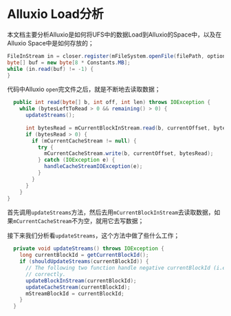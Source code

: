 # Alluxio Load分析

本文档主要分析Alluxio是如何将UFS中的数据Load到Alluxio的Space中，以及在Alluxio Space中是如何存放的；

```java
FileInStream in = closer.register(mFileSystem.openFile(filePath, options));
byte[] buf = new byte[8 * Constants.MB];
while (in.read(buf) != -1) {
}
```

代码中Alluxio `open`完文件之后，就是不断地去读取数据；

```java
  public int read(byte[] b, int off, int len) throws IOException {
    while (bytesLeftToRead > 0 && remaining() > 0) {
      updateStreams();
      
      int bytesRead = mCurrentBlockInStream.read(b, currentOffset, bytesToRead);
      if (bytesRead > 0) {
        if (mCurrentCacheStream != null) {
          try {
            mCurrentCacheStream.write(b, currentOffset, bytesRead);
          } catch (IOException e) {
            handleCacheStreamIOException(e);
          }
        }
      }
    }
}
```

首先调用`updateStreams`方法，然后去用`mCurrentBlockInStream`去读取数据，如果`mCurrentCacheStream`不为空，就用它去写数据；

接下来我们分析看`updateStreams`，这个方法中做了些什么工作；

```java
  private void updateStreams() throws IOException {
    long currentBlockId = getCurrentBlockId();
    if (shouldUpdateStreams(currentBlockId)) {
      // The following two function handle negative currentBlockId (i.e. the end of file)
      // correctly.
      updateBlockInStream(currentBlockId);
      updateCacheStream(currentBlockId);
      mStreamBlockId = currentBlockId;
    }
  }
```

